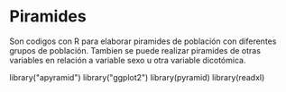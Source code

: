 # Piramides
Son codigos con R para elaborar piramides de población con diferentes grupos de población.
Tambien se puede realizar piramides de otras variables en relación a variable sexo u otra variable dicotómica.

library("apyramid")
library("ggplot2")
library(pyramid)
library(readxl)
